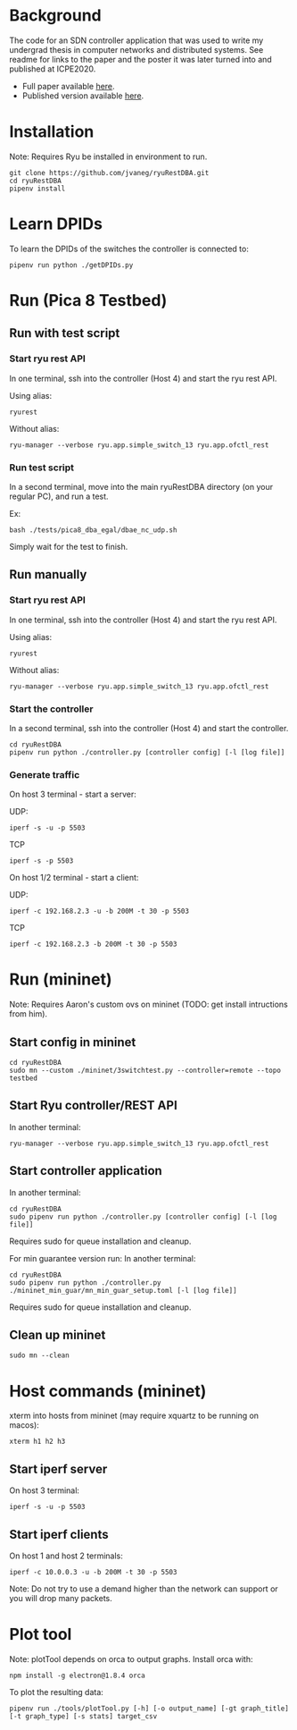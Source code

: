 # Background
The code for an SDN controller application that was used to write my undergrad thesis in computer networks and distributed systems. See readme for links to the paper and the poster it was later turned into and published at ICPE2020.
* Full paper available [here](https://github.com/jvaneg/paperDBA/blob/master/joel_research_paper.pdf).
* Published version available [here](https://dl.acm.org/doi/10.1145/3375555.3383587).

# Installation
Note: Requires Ryu be installed in environment to run.
```
git clone https://github.com/jvaneg/ryuRestDBA.git
cd ryuRestDBA
pipenv install
```

# Learn DPIDs
To learn the DPIDs of the switches the controller is connected to:
```
pipenv run python ./getDPIDs.py
```

# Run (Pica 8 Testbed)

## Run with test script
### Start ryu rest API
In one terminal, ssh into the controller (Host 4) and start the ryu rest API.

Using alias:
```
ryurest
```
Without alias:
```
ryu-manager --verbose ryu.app.simple_switch_13 ryu.app.ofctl_rest
```

### Run test script
In a second terminal, move into the main ryuRestDBA directory (on your regular PC), and run a test.

Ex:
```
bash ./tests/pica8_dba_egal/dbae_nc_udp.sh
```

Simply wait for the test to finish.

## Run manually
### Start ryu rest API
In one terminal, ssh into the controller (Host 4) and start the ryu rest API.

Using alias:
```
ryurest
```
Without alias:
```
ryu-manager --verbose ryu.app.simple_switch_13 ryu.app.ofctl_rest
```

### Start the controller
In a second terminal, ssh into the controller (Host 4) and start the controller.
```
cd ryuRestDBA
pipenv run python ./controller.py [controller config] [-l [log file]]
```


### Generate traffic
On host 3 terminal - start a server:

UDP:
```
iperf -s -u -p 5503
```
TCP
```
iperf -s -p 5503
```


On host 1/2 terminal - start a client:

UDP:
```
iperf -c 192.168.2.3 -u -b 200M -t 30 -p 5503
```
TCP
```
iperf -c 192.168.2.3 -b 200M -t 30 -p 5503
```


# Run (mininet)
Note: Requires Aaron's custom ovs on mininet (TODO: get install intructions from him).

## Start config in mininet
```
cd ryuRestDBA
sudo mn --custom ./mininet/3switchtest.py --controller=remote --topo testbed
```

## Start Ryu controller/REST API
In another terminal:
```
ryu-manager --verbose ryu.app.simple_switch_13 ryu.app.ofctl_rest
```

## Start controller application
In another terminal:
```
cd ryuRestDBA
sudo pipenv run python ./controller.py [controller config] [-l [log file]]
```
Requires sudo for queue installation and cleanup.

For min guarantee version run:
In another terminal:
```
cd ryuRestDBA
sudo pipenv run python ./controller.py ./mininet_min_guar/mn_min_guar_setup.toml [-l [log file]]
```
Requires sudo for queue installation and cleanup.
## Clean up mininet
```
sudo mn --clean
```

# Host commands (mininet)
xterm into hosts from mininet (may require xquartz to be running on macos):
```
xterm h1 h2 h3
```

## Start iperf server
On host 3 terminal:
```
iperf -s -u -p 5503
```

## Start iperf clients
On host 1 and host 2 terminals:
```
iperf -c 10.0.0.3 -u -b 200M -t 30 -p 5503
```
Note: Do not try to use a demand higher than the network can support or you will drop many packets.

# Plot tool
Note: plotTool depends on orca to output graphs. Install orca with:
```
npm install -g electron@1.8.4 orca
```
To plot the resulting data:
```
pipenv run ./tools/plotTool.py [-h] [-o output_name] [-gt graph_title] [-t graph_type] [-s stats] target_csv
```
